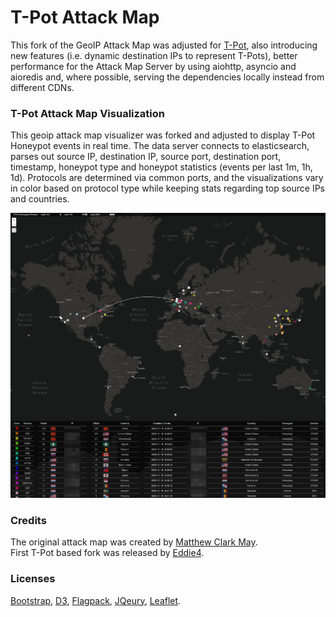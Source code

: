 # T-Pot Attack Map

This fork of the GeoIP Attack Map was adjusted for [T-Pot](https://github.com/telekom-security/tpotce), also introducing new features (i.e. dynamic destination IPs to represent T-Pots), better performance for the Attack Map Server by using aiohttp, asyncio and aioredis and, where possible, serving the dependencies locally instead from different CDNs.

### T-Pot Attack Map Visualization
This geoip attack map visualizer was forked and adjusted to display T-Pot Honeypot events in real time. The data server connects to elasticsearch, parses out source IP, destination IP, source port, destination port, timestamp, honeypot type and honeypot statistics (events per last 1m, 1h, 1d). Protocols are determined via common ports, and the visualizations vary in color based on protocol type while keeping stats regarding top source IPs and countries.<br>


![img.png](img.png)

### Credits
The original attack map was created by [Matthew Clark May](https://github.com/MatthewClarkMay/geoip-attack-map).<br>
First T-Pot based fork was released by [Eddie4](https://github.com/eddie4/geoip-attack-map).

### Licenses
[Bootstrap](https://getbootstrap.com/docs/4.0/about/license/), [D3](https://github.com/d3/d3/blob/main/LICENSE), [Flagpack](https://github.com/Yummygum/flagpack-core/blob/main/LICENSE), [JQeury](https://jquery.org/license/), [Leaflet](https://github.com/Leaflet/Leaflet/blob/main/LICENSE). 
